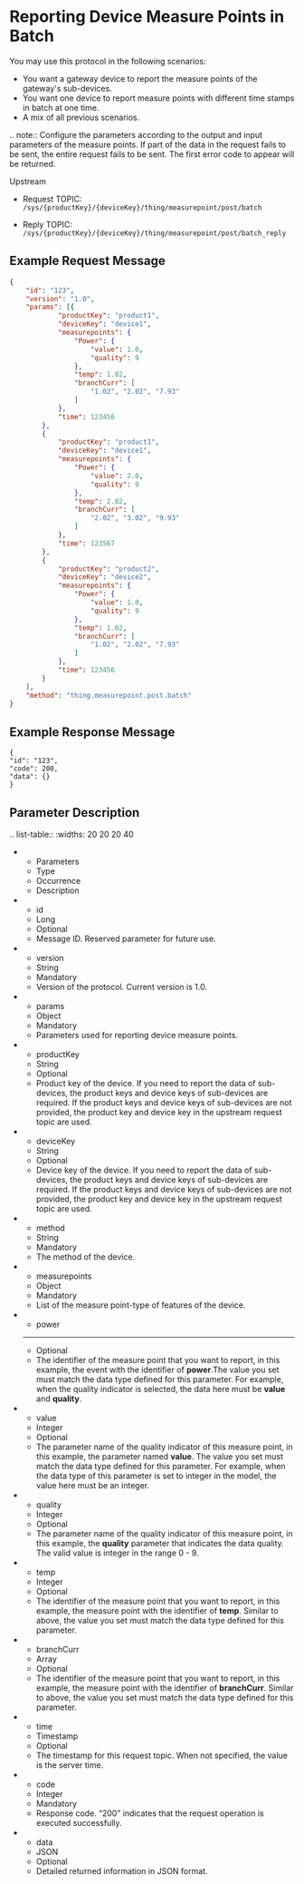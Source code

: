 # Reporting Device Measure Points in Batch

You may use this protocol in the following scenarios:
- You want a gateway device to report the measure points of the gateway's sub-devices.
- You want one device to report measure points with different time stamps in batch at one time.
- A mix of all previous scenarios.



.. note:: Configure the parameters according to the output and input parameters of the measure points. If part of the data in the request fails to be sent, the entire request fails to be sent. The first error code to appear will be returned.

Upstream
- Request TOPIC: `/sys/{productKey}/{deviceKey}/thing/measurepoint/post/batch`

- Reply TOPIC: `/sys/{productKey}/{deviceKey}/thing/measurepoint/post/batch_reply`

## Example Request Message

```json
{
	"id": "123",
	"version": "1.0",
	"params": [{
			"productKey": "product1",
			"deviceKey": "device1",
			"measurepoints": {
				"Power": {
					"value": 1.0,
					"quality": 9
				},
				"temp": 1.02,
				"branchCurr": [
					"1.02", "2.02", "7.93"
				]
			},
			"time": 123456
		},
		{
			"productKey": "product1",
			"deviceKey": "device1",
			"measurepoints": {
				"Power": {
					"value": 2.0,
					"quality": 9
				},
				"temp": 2.02,
				"branchCurr": [
					"2.02", "3.02", "9.93"
				]
			},
			"time": 123567
		},
		{
			"productKey": "product2",
			"deviceKey": "device2",
			"measurepoints": {
				"Power": {
					"value": 1.0,
					"quality": 9
				},
				"temp": 1.02,
				"branchCurr": [
					"1.02", "2.02", "7.93"
				]
			},
			"time": 123456
		}
	],
	"method": "thing.measurepoint.post.batch"
}
```
## Example Response Message

```
{
"id": "123",
"code": 200,
"data": {}
}

```

## Parameter Description

.. list-table::
   :widths: 20 20 20 40

   * - Parameters
     - Type
     - Occurrence
     - Description
   * - id
     - Long
     - Optional
     - Message ID. Reserved parameter for future use.
   * - version
     - String
     - Mandatory
     - Version of the protocol. Current version is 1.0.
   * - params
     - Object
     - Mandatory
     - Parameters used for reporting device measure points.
   * - productKey
     - String
     - Optional
     - Product key of the device. If you need to report the data of sub-devices, the product keys and device keys of sub-devices are required. If the product keys and device keys of sub-devices are not provided, the product key and device key in the upstream request topic are used.
   * - deviceKey
     - String
     - Optional
     - Device key of the device. If you need to report the data of sub-devices, the product keys and device keys of sub-devices are required. If the product keys and device keys of sub-devices are not provided, the product key and device key in the upstream request topic are used.
   * - method
     - String
     - Mandatory
     - The method of the device.
   * - measurepoints
     - Object
     - Mandatory
     - List of the measure point-type of features of the device.
   * - power
     - --
     - Optional
     - The identifier of the measure point that you want to report, in this example, the event with the identifier of **power**.The value you set must match the data type defined for this parameter. For example, when the quality indicator is selected, the data here must be **value** and **quality**.
   * - value
     - Integer
     - Optional
     - The parameter name of the quality indicator of this measure point, in this example, the parameter named **value**. The value you set must match the data type defined for this parameter. For example, when the data type of this parameter is set to integer in the model, the value here must be an integer.
   * - quality
     - Integer
     - Optional
     - The parameter name of the quality indicator of this measure point, in this example, the **quality** parameter that indicates the data quality. The valid value is integer in the range 0 - 9.
   * - temp
     - Integer
     - Optional
     - The identifier of the measure point that you want to report, in this example, the measure point with the identifier of **temp**. Similar to above, the value you set must match the data type defined for this parameter.
   * - branchCurr
     - Array
     - Optional
     - The identifier of the measure point that you want to report, in this example, the measure point with the identifier of **branchCurr**. Similar to above, the value you set must match the data type defined for this parameter.
   * - time
     - Timestamp
     - Optional
     - The timestamp for this request topic. When not specified, the value is the server time.
   * - code
     - Integer
     - Mandatory
     - Response code. &ldquo;200&rdquo; indicates that the request operation is executed successfully.
   * - data
     - JSON
     - Optional
     - Detailed returned information in JSON format.

<!--end-->



